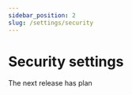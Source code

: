 ```yaml
---
sidebar_position: 2
slug: /settings/security
---
```


# Security settings

The next release has plan



















































































































































































